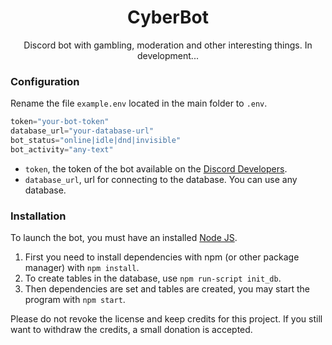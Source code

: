 <h1 align="center">CyberBot</h1>
<p align="center">Discord bot with gambling, moderation and other interesting things. In development...</p>

### Configuration

Rename the file `example.env` located in the main folder to `.env`.

```javascript
token="your-bot-token"
database_url="your-database-url"
bot_status="online|idle|dnd|invisible"
bot_activity="any-text"
```

- `token`, the token of the bot available on the [Discord Developers](https://discordapp.com/developers/applications).
- `database_url`, url for connecting to the database. You can use any database.

### Installation

To launch the bot, you must have an installed [Node JS](https://nodejs.org/en/).

1. First you need to install dependencies with npm (or other package manager) with `npm install`.
2. To create tables in the database, use `npm run-script init_db`.
3. Then dependencies are set and tables are created, you may start the program with `npm start`.

Please do not revoke the license and keep credits for this project. 
If you still want to withdraw the credits, a small donation is accepted.